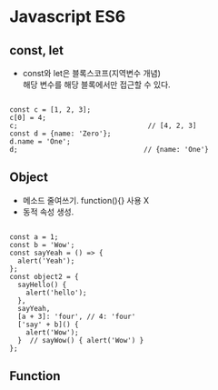 Javascript ES6
==========================

const, let
-----------------------------

* const와 let은 블록스코프(지역변수 개념) <br/>
    해당 변수를 해당 블록에서만 접근할 수 있다.

~~~~~~~~~~~~~~~~~~~~~~~~~~~~~

const c = [1, 2, 3];
c[0] = 4;
c;                                // [4, 2, 3]
const d = {name: 'Zero'};
d.name = 'One';
d;                               // {name: 'One'} 

~~~~~~~~~~~~~~~~~~~~~~~~~~~~~

Object
----------------------------

* 메소드 줄여쓰기. function(){} 사용 X
* 동적 속성 생성.

~~~~~~~~~~~~~~~~~~~~~~~~~~~~~

const a = 1;
const b = 'Wow';
const sayYeah = () => {
  alert('Yeah'); 
};
const object2 = {
  sayHello() {
    alert('hello');
  },
  sayYeah,
  [a + 3]: 'four', // 4: 'four'
  ['say' + b]() {
    alert('Wow');
  }  // sayWow() { alert('Wow') }
};

~~~~~~~~~~~~~~~~~~~~~~~~~~~~~

Function
------------------------------

